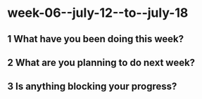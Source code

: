 # week-06--july-12--to--july-18

## 1 What have you been doing this week?

## 2 What are you planning to do next week?

## 3 Is anything blocking your progress?
